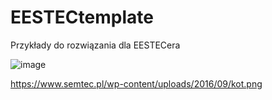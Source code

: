 # EESTECtemplate
Przykłady do rozwiązania dla EESTECera

![image](https://user-images.githubusercontent.com/22752828/168129090-0207d69d-d3a5-4025-9cae-31c1493bdcb6.png)

https://www.semtec.pl/wp-content/uploads/2016/09/kot.png
